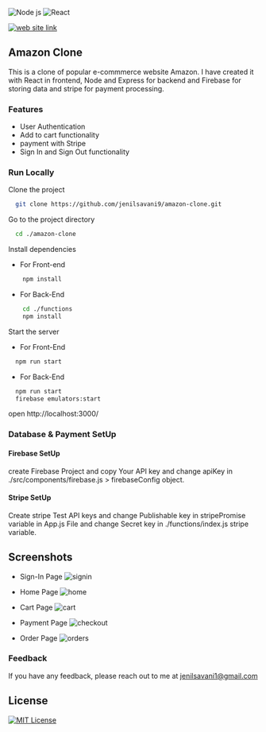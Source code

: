 

![Node js](https://img.shields.io/badge/Node.js-43853D?style=for-the-badge&logo=node.js&logoColor=white)
![React](https://img.shields.io/badge/React-20232A?style=for-the-badge&logo=react&logoColor=61DAFB)

[![web site link](https://img.shields.io/website-up-down-green-red/http/monip.org.svg)](https://clone-e4b53.web.app/)


## Amazon Clone

This is a clone of popular e-commmerce website Amazon. I have created it with React in frontend, Node and Express for backend and Firebase for storing data and stripe for payment processing.

### Features

- User Authentication
- Add to cart functionality
- payment with Stripe
- Sign In and Sign Out functionality


### Run Locally

Clone the project

```bash
  git clone https://github.com/jenilsavani9/amazon-clone.git
```

Go to the project directory

```bash
  cd ./amazon-clone
```

Install dependencies

- For Front-end
```bash
    npm install
```

- For Back-End
```bash
    cd ./functions
    npm install
```

Start the server

- For Front-End
```bash
  npm run start
```

- For Back-End
```bash
  npm run start
  firebase emulators:start
```

open http://localhost:3000/ 


### Database & Payment SetUp

#### Firebase SetUp

create Firebase Project and copy Your API key and change apiKey in ./src/components/firebase.js > firebaseConfig object.

#### Stripe SetUp

Create stripe Test API keys and change Publishable key in stripePromise variable in App.js File and change Secret key in ./functions/index.js stripe variable.

## Screenshots

- Sign-In Page
![signin](https://user-images.githubusercontent.com/74345702/157370529-db8aa62d-7edc-43ec-b852-f599b52b6cdf.png)

- Home Page
![home](https://user-images.githubusercontent.com/74345702/157370555-819645c6-4e21-42e7-be5f-f72660894cd0.png)

- Cart Page
![cart](https://user-images.githubusercontent.com/74345702/157370541-c78e3cc8-5e7f-462c-bd60-a9fcfa868c8d.png)

- Payment Page
![checkout](https://user-images.githubusercontent.com/74345702/157370535-e99826c2-89e4-4e90-a042-62d44fcadb83.png)

- Order Page
![orders](https://user-images.githubusercontent.com/74345702/157370550-ca2fda72-add3-455f-85fd-bcd6b062718e.png)
### Feedback

If you have any feedback, please reach out to me at jenilsavani1@gmail.com

## License


[![MIT License](https://img.shields.io/badge/LICENSE-MIT-blue)](https://github.com/jenilsavani9/amazon-clone/blob/master/LICENSE)
